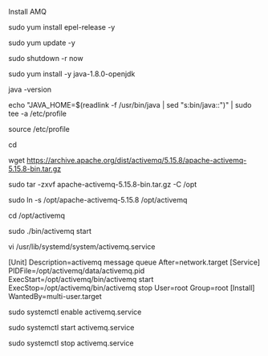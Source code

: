 Install AMQ
 
sudo yum install epel-release -y

sudo yum update -y

sudo shutdown -r now

sudo yum install -y java-1.8.0-openjdk

java -version

echo "JAVA_HOME=$(readlink -f /usr/bin/java | sed "s:bin/java::")" | sudo tee -a /etc/profile

source /etc/profile

cd

wget https://archive.apache.org/dist/activemq/5.15.8/apache-activemq-5.15.8-bin.tar.gz

sudo tar -zxvf apache-activemq-5.15.8-bin.tar.gz -C /opt

sudo ln -s /opt/apache-activemq-5.15.8 /opt/activemq

cd /opt/activemq

sudo ./bin/activemq start

vi /usr/lib/systemd/system/activemq.service


[Unit]
Description=activemq message queue
After=network.target
[Service]
PIDFile=/opt/activemq/data/activemq.pid
ExecStart=/opt/activemq/bin/activemq start
ExecStop=/opt/activemq/bin/activemq stop
User=root
Group=root
[Install]
WantedBy=multi-user.target

sudo systemctl enable activemq.service

sudo systemctl start activemq.service

sudo systemctl stop activemq.service
